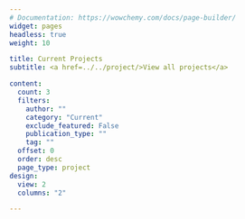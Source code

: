 ```yaml
---
# Documentation: https://wowchemy.com/docs/page-builder/
widget: pages
headless: true
weight: 10

title: Current Projects
subtitle: <a href=../../project/>View all projects</a>

content:
  count: 3
  filters:
    author: ""
    category: "Current"
    exclude_featured: False
    publication_type: ""
    tag: ""
  offset: 0
  order: desc
  page_type: project
design:
  view: 2
  columns: "2"

---
```

